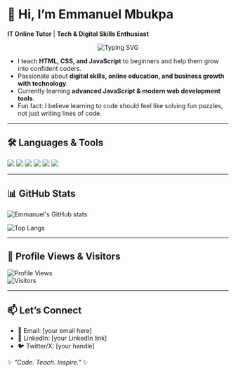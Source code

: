 # 👋 Hi, I’m Emmanuel Mbukpa  

**IT Online Tutor** | **Tech & Digital Skills Enthusiast**  

<p align="center">
  <img src="https://readme-typing-svg.herokuapp.com?font=Fira+Code&size=22&pause=1000&color=00C2FF&width=500&lines=I+am+Emmanuel+Mbukpa;I+Code+;I+Teach+;I+Inspire+" alt="Typing SVG" />
</p>

- I teach **HTML, CSS, and JavaScript** to beginners and help them grow into confident coders.  
- Passionate about **digital skills, online education, and business growth with technology**.  
-  Currently learning **advanced JavaScript & modern web development tools**.  
-  Fun fact: I believe learning to code should feel like solving fun puzzles, not just writing lines of code.  

---

## 🛠️ Languages & Tools  
<p>
  <img src="https://img.shields.io/badge/Code-HTML-orange?logo=html5&logoColor=white" />
  <img src="https://img.shields.io/badge/Code-CSS-blue?logo=css3&logoColor=white" />
  <img src="https://img.shields.io/badge/Code-JavaScript-yellow?logo=javascript&logoColor=black" />
  <img src="https://img.shields.io/badge/Tool-Git-red?logo=git&logoColor=white" />
  <img src="https://img.shields.io/badge/Tool-GitHub-black?logo=github&logoColor=white" />
  <img src="https://img.shields.io/badge/Editor-VSCode-blue?logo=visual-studio-code&logoColor=white" />
</p>  

---

## 📊 GitHub Stats  
![Emmanuel's GitHub stats](https://github-readme-stats.vercel.app/api?username=EmmanuelMbukpa&show_icons=true&theme=tokyonight)  

![Top Langs](https://github-readme-stats.vercel.app/api/top-langs/?username=EmmanuelMbukpa&layout=compact&theme=tokyonight)  

---

## 👀 Profile Views & Visitors  
![Profile Views](https://komarev.com/ghpvc/?username=EmmanuelMbukpa&label=Profile%20views&color=0e75b6&style=flat)  
![Visitors](https://visitor-badge.laobi.icu/badge?page_id=EmmanuelMbukpa)  

---

## 📫 Let’s Connect  
- 📧 Email: [your email here]  
- 💼 LinkedIn: [your LinkedIn link]  
- 🐦 Twitter/X: [your handle]  

✨ *"Code. Teach. Inspire."* ✨
